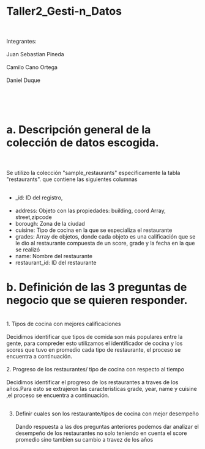 # Taller2_Gesti-n_Datos
</br></br>
Integrantes:</br></br>
Juan Sebastian Pineda</br></br>
Camilo Cano Ortega</br></br>
Daniel Duque</br></br>

</br></br>

# a. Descripción general de la colección de datos escogida.
</br></br>
Se utilizo la colección "sample_restaurants" especificamente la tabla "restaurants". que contiene las siguientes columnas
</br></br>
*   _id: ID del registro, </br></br>
*   address: Objeto con las propiedades: building, coord Array, street,zipcode </br>
*   borough: Zona de la ciudad </br>
*   cuisine: Tipo de cocina en la que se especializa el restaurante </br>
*   grades: Array de objetos, donde cada objeto es una calificación que se le dio al restaurante compuesta de un score, grade y la fecha en la que se realizó
*   name: Nombre del restaurante </br>
*   restaurant_id: ID del restaurante </br>

# b. Definición de las 3 preguntas de negocio que se quieren responder.
</br>
1.   Tipos de cocina con mejores calificaciones
</br></br>
Decidimos identificar que tipos de comida son más populares entre la gente, para compreder esto utilizamos el identificador de cocina y los scores que tuvo en promedio cada tipo de restaurante, el proceso se encuentra a continuación.
</br></br>
2.   Progreso de los restaurantes/ tipo de cocina con respecto al tiempo
</br></br>
Decidimos identificar el progreso de los restaurantes a traves de los años.Para esto se extrajeron las caracteristicas grade, year, name y cuisine  ,el proceso se encuentra a continuación.
</br></br>

3.   Definir cuales son los restaurante/tipos de cocina con mejor desempeño
</br></br>
Dando respuesta a las dos preguntas anteriores podemos dar analizar el desempeño de los restaurantes no solo teniendo en cuenta el score promedio sino tambien su cambio a travez de los años
</br></br>

